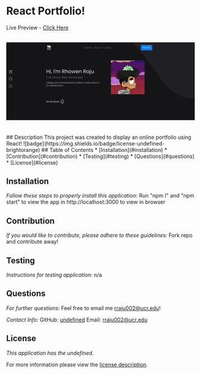 

# React Portfolio!
Live Preview - [Click Here](https://rraju002.github.io/portfolio-react/)

<br/>
<div align="center">
  <img alt="Demo" src="public/mockup.png" />
</div>
<br/>
<br/>
## Description
This project was created to display an online portfolio using React!
![badge](https://img.shields.io/badge/license-undefined-brightorange)
## Table of Contents
  * [Installation](#installation)
  * [Contribution](#contribution)
  * [Testing](#testing)
  * [Questions](#questions)
  * [License](#license)
    
    
## Installation
    
  _Follow these steps to properly install this application:_
  Run "npm I" and "npm start" to view the app in http://localhost:3000 to view in browser
      
## Contribution
  _If you would like to contribute, please adhere to these guidelines:_
  Fork repo and contribute away!
      
## Testing
  _Instructions for testing application:_
  n/a
      
## Questions
      
  _For further questions:_
  Feel free to email me rraju002@ucr.edu!
  
  _Contact Info:_
  GitHub: [undefined](https://github.com/undefined)
  Email: [rraju002@ucr.edu](mailto:rraju002@ucr.edu)
    
## License
      
  _This application has the undefined._
      
  For more information please view the [license description]().
  
  